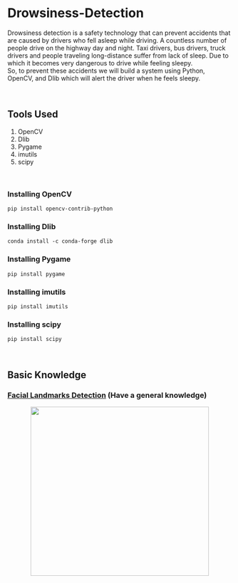 # Drowsiness-Detection
Drowsiness detection is a safety technology that can prevent accidents that are caused by drivers who fell asleep while driving.
A countless number of people drive on the highway day and night. Taxi drivers, bus drivers, truck drivers and people traveling long-distance suffer from lack of sleep. Due to which it becomes very dangerous to drive while feeling sleepy. <br>
So, to prevent these accidents we will build a system using Python, OpenCV, and Dlib which will alert the driver when he feels sleepy.

<br>

## Tools Used
 1. OpenCV
 2. Dlib
 3. Pygame
 4. imutils
 5. scipy
 
<br> 

### Installing OpenCV
`pip install opencv-contrib-python`
<br>

### Installing Dlib
`conda install -c conda-forge dlib`
<br>

### Installing Pygame
`pip install pygame`
<br>

### Installing imutils
`pip install imutils`

### Installing scipy
`pip install scipy`

<br>

## Basic Knowledge
### [Facial Landmarks Detection](https://www.pyimagesearch.com/2018/04/02/faster-facial-landmark-detector-with-dlib/) (Have a general knowledge)

<p align="center">
  <img width="400" height="380" src="https://cdn-images-1.medium.com/max/1600/1*96UT-D8uSXjlnyvs9DZTog.png">
</p>
